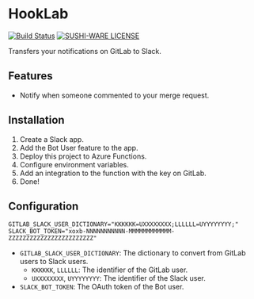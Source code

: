 # HookLab

[![Build Status](https://dev.azure.com/Naoki-Ikeguchi/HookLab/_apis/build/status/HookLab%20-%201%20-%20CI?branchName=master)](https://dev.azure.com/Naoki-Ikeguchi/HookLab/_build/latest?definitionId=1&branchName=master)
[![SUSHI-WARE LICENSE](https://img.shields.io/badge/license-SUSHI--WARE%F0%9F%8D%A3-blue.svg)](https://github.com/MakeNowJust/sushi-ware)

Transfers your notifications on GitLab to Slack.

## Features
- Notify when someone commented to your merge request.

## Installation
1. Create a Slack app.
2. Add the Bot User feature to the app.
3. Deploy this project to Azure Functions.
4. Configure environment variables.
5. Add an integration to the function with the key on GitLab.
6. Done!

## Configuration
```env
GITLAB_SLACK_USER_DICTIONARY="KKKKKK=UXXXXXXXX;LLLLLL=UYYYYYYYY;"
SLACK_BOT_TOKEN="xoxb-NNNNNNNNNNN-MMMMMMMMMMMM-ZZZZZZZZZZZZZZZZZZZZZZZZ"
```

- `GITLAB_SLACK_USER_DICTIONARY`: The dictionary to convert from GitLab users to Slack users.
    - `KKKKKK`, `LLLLLL`: The identifier of the GitLab user.
    - `UXXXXXXXX`, `UYYYYYYYY`: The identifier of the Slack user.
- `SLACK_BOT_TOKEN`: The OAuth token of the Bot user.
